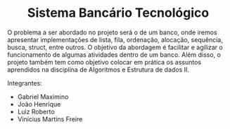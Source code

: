 <h1 align="center">Sistema Bancário Tecnológico</h1>
O problema a ser abordado no projeto será o de um banco, onde iremos apresentar implementações de lista, fila, ordenação, alocação, sequência, busca, struct, entre outros. O objetivo da abordagem é facilitar e agilizar o funcionamento de algumas atividades dentro de um banco. Além disso, o projeto também tem como objetivo colocar em prática os assuntos aprendidos na disciplina de Algoritmos e Estrutura de dados II.

Integrantes: 
- Gabriel Maximino
- João Henrique
- Luiz Roberto
- Vinícius Martins Freire
